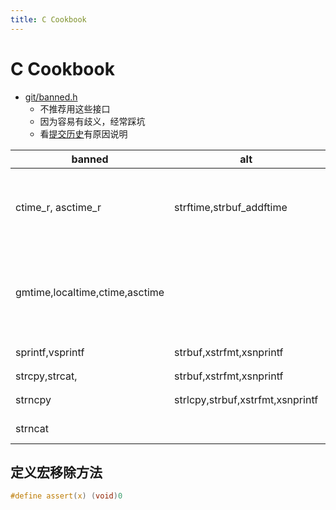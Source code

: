 ```yaml
---
title: C Cookbook
---
```


# C Cookbook

- [git/banned.h](https://github.com/git/git/blob/master/banned.h)
  - 不推荐用这些接口
  - 因为容易有歧义，经常踩坑
  - 看[提交历史](https://github.com/git/git/commits/master/banned.h)有原因说明

| banned                         | alt                              | reason                                             |
| ------------------------------ | -------------------------------- | -------------------------------------------------- |
| ctime_r, asctime_r             | strftime,strbuf_addftime         | reentrant, but no check the buffer is long enough  |
| gmtime,localtime,ctime,asctime |                                  | return pointers to shared storage, not thread-safe |
| sprintf,vsprintf               | strbuf,xstrfmt,xsnprintf         | buffer overflow                                    |
| strcpy,strcat,                 | strbuf,xstrfmt,xsnprintf         | 越界                                               |
| strncpy                        | strlcpy,strbuf,xstrfmt,xsnprintf | NUL terminator                                     |
| strncat                        |                                  | quadratic behavior                                 |

## 定义宏移除方法

```c
#define	assert(x) (void)0
```

